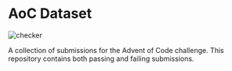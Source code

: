 # AoC Dataset

![checker](https://github.com/alexjercan/aoc-dataset/actions/workflows/checker.yml/badge.svg)

A collection of submissions for the Advent of Code challenge. This repository
contains both passing and failing submissions.
